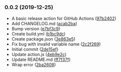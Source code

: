 ## <small>0.0.2 (2019-12-25)</small>

* A basic release action for GitHub Actions ([97b2402](https://github.com/sondreb/action-release/commit/97b2402))
* Add CHANGELOG.md ([acab2ba](https://github.com/sondreb/action-release/commit/acab2ba))
* Bump version ([e7bf3c9](https://github.com/sondreb/action-release/commit/e7bf3c9))
* Create build.yml ([b1bc9dc](https://github.com/sondreb/action-release/commit/b1bc9dc))
* Create package.json ([3e863e5](https://github.com/sondreb/action-release/commit/3e863e5))
* Fix bug with invalid variable name ([2c2f269](https://github.com/sondreb/action-release/commit/2c2f269))
* Initial commit ([2de15ef](https://github.com/sondreb/action-release/commit/2de15ef))
* Update action.js ([4eb9e2c](https://github.com/sondreb/action-release/commit/4eb9e2c))
* Update README.md ([ff7f37f](https://github.com/sondreb/action-release/commit/ff7f37f))
* Wrap error ([2ba2608](https://github.com/sondreb/action-release/commit/2ba2608))



